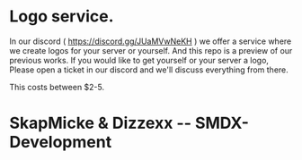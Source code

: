 # Logo service.

In our discord ( https://discord.gg/JUaMVwNeKH ) we offer a service where we create logos for your server or yourself.
And this repo is a preview of our previous works. If you would like to get yourself or your server a logo, Please open a ticket in our discord and we'll discuss everything from there.

This costs between $2-5.


# SkapMicke & Dizzexx -- SMDX-Development